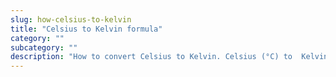 ```yaml
---
slug: how-celsius-to-kelvin
title: "Celsius to Kelvin formula"
category: ""
subcategory: ""
description: "How to convert Celsius to Kelvin. Celsius (°C) to  Kelvin (K) temperature conversion."
---
```


